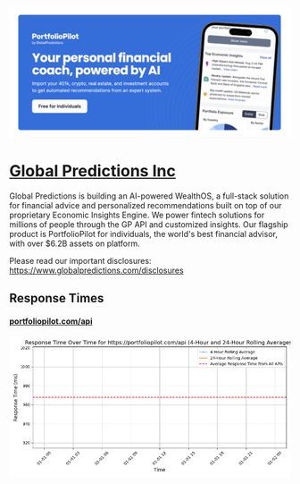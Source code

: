 [![Visit Global Predictions Inc](imagePreview.png)](https://www.globalpredictions.com)

# [Global Predictions Inc](https://www.globalpredictions.com)

Global Predictions is building an AI-powered WealthOS, a full-stack solution for financial advice and personalized recommendations built on top of our proprietary Economic Insights Engine. We power fintech solutions for millions of people through the GP API and customized insights. Our flagship product is PortfolioPilot for individuals, the world's best financial advisor, with over $6.2B assets on platform.

Please read our important disclosures: https://www.globalpredictions.com/disclosures

## Response Times

#### [portfoliopilot.com/api](https://portfoliopilot.com/api)

![portfoliopilot.com/api](response-time-charts/706f7274666f6c696f70696c6f742e636f6d2f617069.png)
